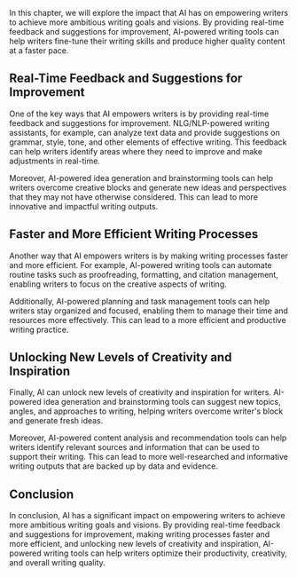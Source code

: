 
In this chapter, we will explore the impact that AI has on empowering writers to achieve more ambitious writing goals and visions. By providing real-time feedback and suggestions for improvement, AI-powered writing tools can help writers fine-tune their writing skills and produce higher quality content at a faster pace.

Real-Time Feedback and Suggestions for Improvement
--------------------------------------------------

One of the key ways that AI empowers writers is by providing real-time feedback and suggestions for improvement. NLG/NLP-powered writing assistants, for example, can analyze text data and provide suggestions on grammar, style, tone, and other elements of effective writing. This feedback can help writers identify areas where they need to improve and make adjustments in real-time.

Moreover, AI-powered idea generation and brainstorming tools can help writers overcome creative blocks and generate new ideas and perspectives that they may not have otherwise considered. This can lead to more innovative and impactful writing outputs.

Faster and More Efficient Writing Processes
-------------------------------------------

Another way that AI empowers writers is by making writing processes faster and more efficient. For example, AI-powered writing tools can automate routine tasks such as proofreading, formatting, and citation management, enabling writers to focus on the creative aspects of writing.

Additionally, AI-powered planning and task management tools can help writers stay organized and focused, enabling them to manage their time and resources more effectively. This can lead to a more efficient and productive writing practice.

Unlocking New Levels of Creativity and Inspiration
--------------------------------------------------

Finally, AI can unlock new levels of creativity and inspiration for writers. AI-powered idea generation and brainstorming tools can suggest new topics, angles, and approaches to writing, helping writers overcome writer's block and generate fresh ideas.

Moreover, AI-powered content analysis and recommendation tools can help writers identify relevant sources and information that can be used to support their writing. This can lead to more well-researched and informative writing outputs that are backed up by data and evidence.

Conclusion
----------

In conclusion, AI has a significant impact on empowering writers to achieve more ambitious writing goals and visions. By providing real-time feedback and suggestions for improvement, making writing processes faster and more efficient, and unlocking new levels of creativity and inspiration, AI-powered writing tools can help writers optimize their productivity, creativity, and overall writing quality.
